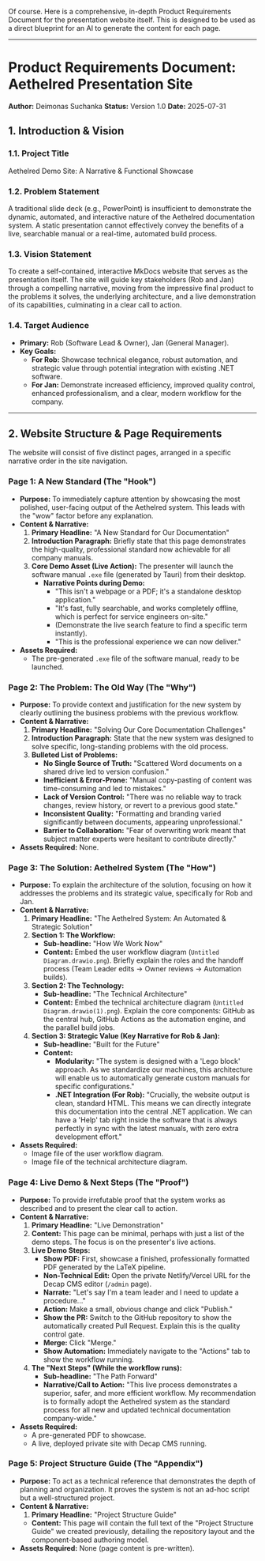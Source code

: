 Of course. Here is a comprehensive, in-depth Product Requirements Document for the presentation website itself. This is designed to be used as a direct blueprint for an AI to generate the content for each page.

***

# Product Requirements Document: Aethelred Presentation Site
**Author:** Deimonas Suchanka
**Status:** Version 1.0
**Date:** 2025-07-31

## 1. Introduction & Vision

### 1.1. Project Title
Aethelred Demo Site: A Narrative & Functional Showcase

### 1.2. Problem Statement
A traditional slide deck (e.g., PowerPoint) is insufficient to demonstrate the dynamic, automated, and interactive nature of the Aethelred documentation system. A static presentation cannot effectively convey the benefits of a live, searchable manual or a real-time, automated build process.

### 1.3. Vision Statement
To create a self-contained, interactive MkDocs website that serves as the presentation itself. The site will guide key stakeholders (Rob and Jan) through a compelling narrative, moving from the impressive final product to the problems it solves, the underlying architecture, and a live demonstration of its capabilities, culminating in a clear call to action.

### 1.4. Target Audience
* **Primary:** Rob (Software Lead & Owner), Jan (General Manager).
* **Key Goals:**
    * **For Rob:** Showcase technical elegance, robust automation, and strategic value through potential integration with existing .NET software.
    * **For Jan:** Demonstrate increased efficiency, improved quality control, enhanced professionalism, and a clear, modern workflow for the company.

---

## 2. Website Structure & Page Requirements

The website will consist of five distinct pages, arranged in a specific narrative order in the site navigation.

### **Page 1: A New Standard (The "Hook")**

* **Purpose:** To immediately capture attention by showcasing the most polished, user-facing output of the Aethelred system. This leads with the "wow" factor before any explanation.
* **Content & Narrative:**
    1.  **Primary Headline:** "A New Standard for Our Documentation"
    2.  **Introduction Paragraph:** Briefly state that this page demonstrates the high-quality, professional standard now achievable for all company manuals.
    3.  **Core Demo Asset (Live Action):** The presenter will launch the software manual `.exe` file (generated by Tauri) from their desktop.
        * **Narrative Points during Demo:**
            * "This isn't a webpage or a PDF; it's a standalone desktop application."
            * "It's fast, fully searchable, and works completely offline, which is perfect for service engineers on-site."
            * (Demonstrate the live search feature to find a specific term instantly).
            * "This is the professional experience we can now deliver."
* **Assets Required:**
    * The pre-generated `.exe` file of the software manual, ready to be launched.

### **Page 2: The Problem: The Old Way (The "Why")**

* **Purpose:** To provide context and justification for the new system by clearly outlining the business problems with the previous workflow.
* **Content & Narrative:**
    1.  **Primary Headline:** "Solving Our Core Documentation Challenges"
    2.  **Introduction Paragraph:** State that the new system was designed to solve specific, long-standing problems with the old process.
    3.  **Bulleted List of Problems:**
        * **No Single Source of Truth:** "Scattered Word documents on a shared drive led to version confusion."
        * **Inefficient & Error-Prone:** "Manual copy-pasting of content was time-consuming and led to mistakes."
        * **Lack of Version Control:** "There was no reliable way to track changes, review history, or revert to a previous good state."
        * **Inconsistent Quality:** "Formatting and branding varied significantly between documents, appearing unprofessional."
        * **Barrier to Collaboration:** "Fear of overwriting work meant that subject matter experts were hesitant to contribute directly."
* **Assets Required:** None.

### **Page 3: The Solution: Aethelred System (The "How")**

* **Purpose:** To explain the architecture of the solution, focusing on how it addresses the problems and its strategic value, specifically for Rob and Jan.
* **Content & Narrative:**
    1.  **Primary Headline:** "The Aethelred System: An Automated & Strategic Solution"
    2.  **Section 1: The Workflow:**
        * **Sub-headline:** "How We Work Now"
        * **Content:** Embed the user workflow diagram (`Untitled Diagram.drawio.png`). Briefly explain the roles and the handoff process (Team Leader edits -> Owner reviews -> Automation builds).
    3.  **Section 2: The Technology:**
        * **Sub-headline:** "The Technical Architecture"
        * **Content:** Embed the technical architecture diagram (`Untitled Diagram.drawio(1).png`). Explain the core components: GitHub as the central hub, GitHub Actions as the automation engine, and the parallel build jobs.
    4.  **Section 3: Strategic Value (Key Narrative for Rob & Jan):**
        * **Sub-headline:** "Built for the Future"
        * **Content:**
            * **Modularity:** "The system is designed with a 'Lego block' approach. As we standardize our machines, this architecture will enable us to automatically generate custom manuals for specific configurations."
            * **.NET Integration (For Rob):** "Crucially, the website output is clean, standard HTML. This means we can directly integrate this documentation into the central .NET application. We can have a 'Help' tab right inside the software that is always perfectly in sync with the latest manuals, with zero extra development effort."
* **Assets Required:**
    * Image file of the user workflow diagram.
    * Image file of the technical architecture diagram.

### **Page 4: Live Demo & Next Steps (The "Proof")**

* **Purpose:** To provide irrefutable proof that the system works as described and to present the clear call to action.
* **Content & Narrative:**
    1.  **Primary Headline:** "Live Demonstration"
    2.  **Content:** This page can be minimal, perhaps with just a list of the demo steps. The focus is on the presenter's live actions.
    3.  **Live Demo Steps:**
        * **Show PDF:** First, showcase a finished, professionally formatted PDF generated by the LaTeX pipeline.
        * **Non-Technical Edit:** Open the private Netlify/Vercel URL for the Decap CMS editor (`/admin` page).
        * **Narrate:** "Let's say I'm a team leader and I need to update a procedure..."
        * **Action:** Make a small, obvious change and click "Publish."
        * **Show the PR:** Switch to the GitHub repository to show the automatically created Pull Request. Explain this is the quality control gate.
        * **Merge:** Click "Merge."
        * **Show Automation:** Immediately navigate to the "Actions" tab to show the workflow running.
    4.  **The "Next Steps" (While the workflow runs):**
        * **Sub-headline:** "The Path Forward"
        * **Narrative/Call to Action:** "This live process demonstrates a superior, safer, and more efficient workflow. My recommendation is to formally adopt the Aethelred system as the standard process for all new and updated technical documentation company-wide."
* **Assets Required:**
    * A pre-generated PDF to showcase.
    * A live, deployed private site with Decap CMS running.

### **Page 5: Project Structure Guide (The "Appendix")**

* **Purpose:** To act as a technical reference that demonstrates the depth of planning and organization. It proves the system is not an ad-hoc script but a well-structured project.
* **Content & Narrative:**
    1.  **Primary Headline:** "Project Structure Guide"
    * **Content:** This page will contain the full text of the "Project Structure Guide" we created previously, detailing the repository layout and the component-based authoring model.
* **Assets Required:** None (page content is pre-written).